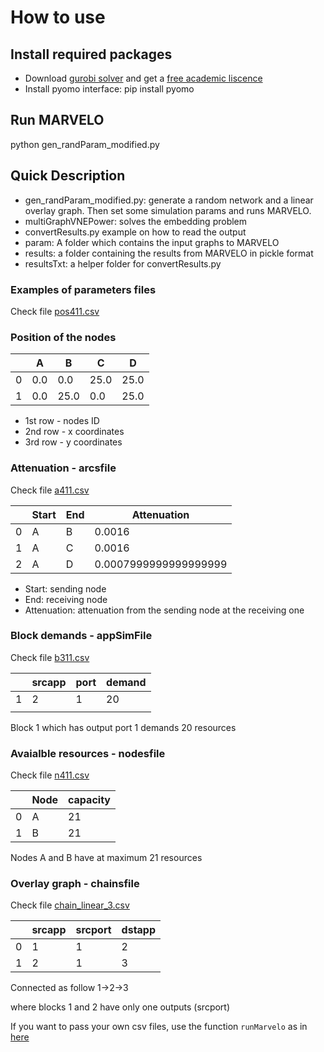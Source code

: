 
# How to use

## Install required packages

 - Download [gurobi solver](https://www.gurobi.com/) and get a [free academic liscence](https://www.gurobi.com/downloads/end-user-license-agreement-academic/)
 - Install pyomo interface: pip install pyomo

## Run MARVELO 
 python gen_randParam_modified.py
 
## Quick Description
- gen_randParam_modified.py: generate a random network and a linear overlay graph. Then set some simulation params and runs MARVELO. 
- multiGraphVNEPower: solves the embedding problem
- convertResults.py example on how to read the output 
- param: A folder which contains the input graphs to MARVELO
- results: a folder containing the results from MARVELO in pickle format
- resultsTxt: a helper folder for convertResults.py 

### Examples of parameters files
Check file [pos411.csv](param/pos411.csv)
### Position of the nodes

|      |A                            |B     |C   |D   |
|------|-----------------------------|------|----|----|
|0     |0.0                          |0.0   |25.0|25.0|
|1     |0.0                          |25.0  |0.0 |25.0|


 - 1st row - nodes ID
 - 2nd row - x coordinates
 - 3rd row - y coordinates
### Attenuation - arcsfile
Check file [a411.csv](param/a411.csv)

| |Start                        |End   |Attenuation                                  |
|------|-----------------------------|------|---------------------------------------------|
|0     |A                            |B     |0.0016                                       |
|1     |A                            |C     |0.0016                                       |
|2     |A                            |D     |0.0007999999999999999                        |

 - Start: sending node
 - End: receiving node 
 - Attenuation: attenuation from the sending node at the receiving one

### Block demands - appSimFile
Check file [b311.csv](param/b411.csv)

| |srcapp                       |port  |demand                                       |
|------|-----------------------------|------|---------------------------------------------|
|1     |2                            |1     |20                                           |
                                          |

Block 1 which has output port 1 demands 20 resources

### Avaialble resources - nodesfile
Check file [n411.csv](param/n411.csv)

| |Node                         |capacity|
|------|-----------------------------|--------|
|0     |A                            |21      |
|1     |B                            |21      |

Nodes A and B have at maximum 21 resources 


### Overlay graph - chainsfile
Check file [chain_linear_3.csv](param/chain_linear_3.csv)

| |srcapp                       |srcport|dstapp|
|------|-----------------------------|-------|------|
|0     |1                            |1      |2     |
|1     |2                            |1      |3     |

Connected as follow 
1->2->3

where blocks 1 and 2 have only one outputs (srcport)

If you want to pass your own csv files, use the function `runMarvelo` as in [here](https://github.com/CN-UPB/MARVELO/blob/d87f8637439e0892df1a1afc19c0a2c71852003e/Documentation/marvelo_example/gen_randParam_modified.py#L298)



